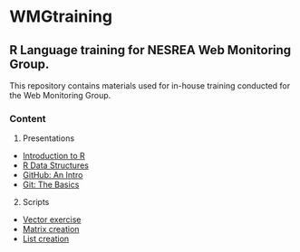 # WMGtraining 
## R Language training for NESREA Web Monitoring Group.

This repository contains materials used for in-house training conducted for the Web Monitoring Group.

### Content
1. Presentations
  * [Introduction to R](https://github.com/NESREA/WMGtraining/blob/master/presentations/intro-to-r-programming.pdf)
  * [R Data Structures](https://github.com/NESREA/WMGtraining/blob/master/presentations/r-data-structures.pdf)
  * [GitHub: An Intro](https://github.com/NESREA/WMGtraining/blob/master/presentations/GitHub.pdf)
  * [Git: The Basics](https://github.com/NESREA/WMGtraining/blob/master/presentations/Git.pdf)

2. Scripts 
  * [Vector exercise](https://github.com/NESREA/WMGtraining/blob/master/scripts/create-vector.R)
  * [Matrix creation](https://github.com/NESREA/WMGtraining/blob/master/scripts/create-matrix.R)
  * [List creation](https://github.com/NESREA/WMGtraining/blob/master/scripts/create-list.R)

<!--
```person(given = "Victor", family = "Ordu", email = "victor.ordu@nesrea.gov.ng", role = c("aut", "cre"))```
-->



